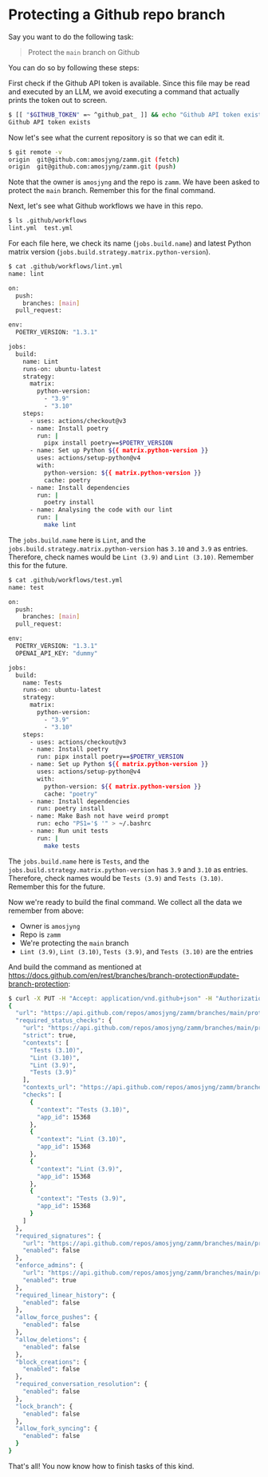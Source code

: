 # Protecting a Github repo branch

Say you want to do the following task:

> Protect the `main` branch on Github

You can do so by following these steps:

First check if the Github API token is available. Since this file may be read and executed by an LLM, we avoid executing a command that actually prints the token out to screen.

```bash
$ [[ "$GITHUB_TOKEN" =~ ^github_pat_ ]] && echo "Github API token exists"
Github API token exists
```

Now let's see what the current repository is so that we can edit it.

```bash
$ git remote -v
origin	git@github.com:amosjyng/zamm.git (fetch)
origin	git@github.com:amosjyng/zamm.git (push)
```

Note that the owner is `amosjyng` and the repo is `zamm`. We have been asked to protect the `main` branch. Remember this for the final command.

Next, let's see what Github workflows we have in this repo.

```bash
$ ls .github/workflows
lint.yml  test.yml
```

For each file here, we check its name (`jobs.build.name`) and latest Python matrix version (`jobs.build.strategy.matrix.python-version`).

```bash
$ cat .github/workflows/lint.yml
name: lint

on:
  push:
    branches: [main]
  pull_request:

env:
  POETRY_VERSION: "1.3.1"

jobs:
  build:
    name: Lint
    runs-on: ubuntu-latest
    strategy:
      matrix:
        python-version:
          - "3.9"
          - "3.10"
    steps:
      - uses: actions/checkout@v3
      - name: Install poetry
        run: |
          pipx install poetry==$POETRY_VERSION
      - name: Set up Python ${{ matrix.python-version }}
        uses: actions/setup-python@v4
        with:
          python-version: ${{ matrix.python-version }}
          cache: poetry
      - name: Install dependencies
        run: |
          poetry install
      - name: Analysing the code with our lint
        run: |
          make lint
```

The `jobs.build.name` here is `Lint`, and the `jobs.build.strategy.matrix.python-version` has `3.10` and `3.9` as entries. Therefore, check names would be `Lint (3.9)` and `Lint (3.10)`. Remember this for the future.

```bash
$ cat .github/workflows/test.yml
name: test

on:
  push:
    branches: [main]
  pull_request:

env:
  POETRY_VERSION: "1.3.1"
  OPENAI_API_KEY: "dummy"

jobs:
  build:
    name: Tests
    runs-on: ubuntu-latest
    strategy:
      matrix:
        python-version:
          - "3.9"
          - "3.10"
    steps:
      - uses: actions/checkout@v3
      - name: Install poetry
        run: pipx install poetry==$POETRY_VERSION
      - name: Set up Python ${{ matrix.python-version }}
        uses: actions/setup-python@v4
        with:
          python-version: ${{ matrix.python-version }}
          cache: "poetry"
      - name: Install dependencies
        run: poetry install
      - name: Make Bash not have weird prompt
        run: echo "PS1='$ '" > ~/.bashrc
      - name: Run unit tests
        run: |
          make tests
```

The `jobs.build.name` here is `Tests`, and the `jobs.build.strategy.matrix.python-version` has `3.9` and `3.10` as entries. Therefore, check names would be `Tests (3.9)` and `Tests (3.10)`. Remember this for the future.

Now we're ready to build the final command. We collect all the data we remember from above:

- Owner is `amosjyng`
- Repo is `zamm`
- We're protecting the `main` branch
- `Lint (3.9)`, `Lint (3.10)`, `Tests (3.9)`, and `Tests (3.10)` are the entries

And build the command as mentioned at https://docs.github.com/en/rest/branches/branch-protection#update-branch-protection:

```bash
$ curl -X PUT -H "Accept: application/vnd.github+json" -H "Authorization: Bearer $GITHUB_TOKEN" -H "X-GitHub-Api-Version: 2022-11-28" https://api.github.com/repos/amosjyng/zamm/branches/main/protection -d '{"required_status_checks":{"strict":true,"checks":[{"context":"Lint (3.9)","app_id":15368},{"context":"Lint (3.10)","app_id":15368},{"context":"Tests (3.9)","app_id":15368},{"context":"Tests (3.10)","app_id":15368}]},"enforce_admins":true,"required_pull_request_reviews":null,"restrictions":null}'
{
  "url": "https://api.github.com/repos/amosjyng/zamm/branches/main/protection",
  "required_status_checks": {
    "url": "https://api.github.com/repos/amosjyng/zamm/branches/main/protection/required_status_checks",
    "strict": true,
    "contexts": [
      "Tests (3.10)",
      "Lint (3.10)",
      "Lint (3.9)",
      "Tests (3.9)"
    ],
    "contexts_url": "https://api.github.com/repos/amosjyng/zamm/branches/main/protection/required_status_checks/contexts",
    "checks": [
      {
        "context": "Tests (3.10)",
        "app_id": 15368
      },
      {
        "context": "Lint (3.10)",
        "app_id": 15368
      },
      {
        "context": "Lint (3.9)",
        "app_id": 15368
      },
      {
        "context": "Tests (3.9)",
        "app_id": 15368
      }
    ]
  },
  "required_signatures": {
    "url": "https://api.github.com/repos/amosjyng/zamm/branches/main/protection/required_signatures",
    "enabled": false
  },
  "enforce_admins": {
    "url": "https://api.github.com/repos/amosjyng/zamm/branches/main/protection/enforce_admins",
    "enabled": true
  },
  "required_linear_history": {
    "enabled": false
  },
  "allow_force_pushes": {
    "enabled": false
  },
  "allow_deletions": {
    "enabled": false
  },
  "block_creations": {
    "enabled": false
  },
  "required_conversation_resolution": {
    "enabled": false
  },
  "lock_branch": {
    "enabled": false
  },
  "allow_fork_syncing": {
    "enabled": false
  }
}
```

That's all! You now know how to finish tasks of this kind.
